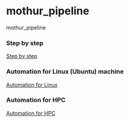 # mothur_pipeline
mothur_pipeline

### Step by step 
[Step by step]()

### Automation for Linux (Ubuntu) machine
[Automation for Linux](https://github.com/metajinomics/mothur_pipeline/blob/master/automation_for_linux.md)

### Automation for HPC
[Automation for HPC]()

